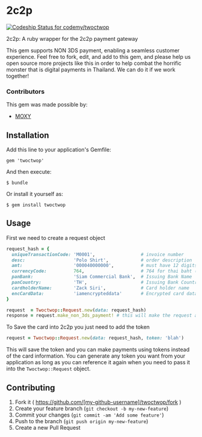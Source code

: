 # 2c2p

[ ![Codeship Status for codemy/twoctwop](https://codeship.io/projects/e177b320-18a3-0132-1aba-4eb52c1571b2/status)](https://codeship.io/projects/34256)

2c2p: A ruby wrapper for the 2c2p payment gateway

This gem supports NON 3DS payment, enabling a seamless customer experience.
Feel free to fork, edit, and add to this gem, and please help us open source 
more projects like this in order to help combat the horrific monster that is 
digital payments in Thailand. We can do it if we work together!

### Contributors

This gem was made possible by: 

+ [MOXY](http://www.moxyst.com)


## Installation

Add this line to your application's Gemfile:

    gem 'twoctwop'

And then execute:

    $ bundle

Or install it yourself as:

    $ gem install twoctwop

## Usage

First we need to create a request object

```ruby
request_hash = { 
  uniqueTransactionCode: 'M0001',                 # invoice number
  desc:                  'Polo Shirt',            # order description
  amt:                   '000040000000',          # must have 12 digits
  currencyCode:          764,                     # 764 for thai baht (based on http://en.wikipedia.org/wiki/ISO_4217)
  panBank:               'Siam Commercial Bank',  # Issuing Bank Name
  panCountry:            'TH',                    # Issuing Bank Country
  cardholderName:        'Zack Siri',             # Card holder name
  encCardData:           'iamencrypteddata'       # Encrypted card data from payment form
}

request  = Twoctwop::Request.new(data: request_hash)
response = request.make_non_3ds_payment! # this will make the request and return a response
```

To Save the card into 2c2p you just need to add the token

```ruby
request = Twoctwop::Request.new(data: request_hash, token: 'blah')
```

This will save the token and you can make payments using tokens instead of the card information. You can generate any token you want from your application as long as you can reference it again when you need to pass it into the `Twoctwop::Request` object.

## Contributing

1. Fork it ( https://github.com/[my-github-username]/twoctwop/fork )
2. Create your feature branch (`git checkout -b my-new-feature`)
3. Commit your changes (`git commit -am 'Add some feature'`)
4. Push to the branch (`git push origin my-new-feature`)
5. Create a new Pull Request